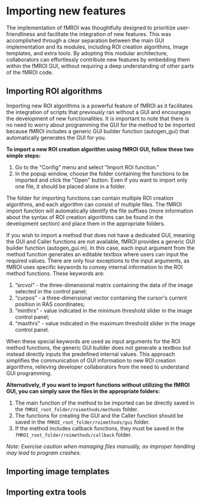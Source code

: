 Importing new features
======================

The implementation of fMROI was thoughtfully designed to prioritize user-friendliness and facilitate the integration of new features. This was accomplished through a clear separation between the main GUI implementation and its modules, including ROI creation algorithms, Image templates, and extra tools. By adopting this modular architecture, collaborators can effortlessly contribute new features by embedding them within the fMROI GUI, without requiring a deep understanding of other parts of the fMROI code.


Importing ROI algorithms
------------------------


Importing new ROI algorithms is a powerful feature of fMROI as it facilitates the integration of scripts that previously ran without a GUI and encourages the development of new functionalities. It is important to note that there is no need to worry about programming the GUI for the method to be imported because fMROI includes a generic GUI builder function (autogen_gui) that automatically generates the GUI for you.

**To import a new ROI creation algorithm using fMROI GUI, follow these two simple steps:**

1. Go to the "Config" menu and select "Import ROI function."
2. In the popup window, choose the folder containing the functions to be imported and click the "Open" button. Even if you want to import only one file, it should be placed alone in a folder.

The folder for importing functions can contain multiple ROI creation algorithms, and each algorithm can consist of multiple files. The fMROI import function will automatically identify the file suffixes (more information about the syntax of ROI creation algorithms can be found in the development section) and place them in the appropriate folders.


If you wish to import a method that does not have a dedicated GUI, meaning the GUI and Caller functions are not available, fMROI provides a generic GUI builder function (autogen_gui.m). In this case, each input argument from the method function generates an editable textbox where users can input the required values.
There are only four exceptions to the input arguments, as fMROI uses specific keywords to convey internal information to the ROI method functions. These keywords are:

1. “srcvol” - the three-dimensional matrix containing the data of the image selected in the control panel;
2. “curpos” - a three-dimensional vector containing the cursor's current position in RAS coordinates;
3. “minthrs” - value indicated in the minimum threshold slider in the image control panel;
3. “maxthrs” -  value indicated in the maximum threshold slider in the image control panel.

When these special keywords are used as input arguments for the ROI method functions, the generic GUI builder does not generate a textbox but instead directly inputs the predefined internal values. This approach simplifies the communication of GUI information to new ROI creation algorithms, relieving developer collaborators from the need to understand GUI programming.

**Alternatively, if you want to import functions without utilizing the fMROI GUI, you can simply save the files in the appropriate folders:**

1. The main function of the method to be imported can be directly saved in the `fMROI_root_folder/roimethods/methods` folder.
2. The functions for creating the GUI and the Caller function should be saved in the `fMROI_root_folder/roimethods/gui` folder.
3. If the method includes callback functions, they must be saved in the `fMROI_root_folder/roimethods/callback` folder.


*Note: Exercise caution when managing files manually, as improper handling may lead to program crashes.*


Importing image templates
-------------------------



Importing extra tools
---------------------